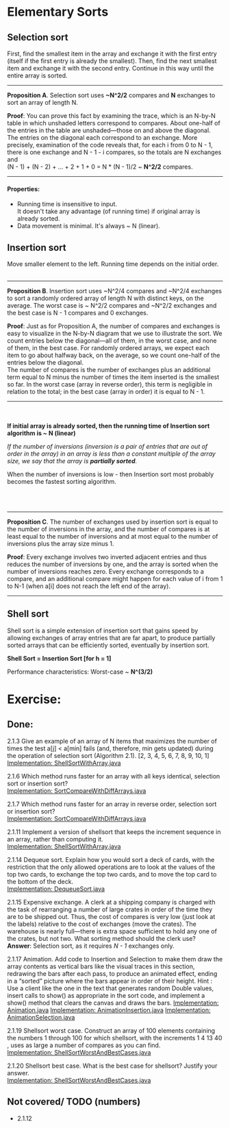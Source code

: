 # Elementary Sorts

## Selection sort

First, find the smallest item in the array and exchange it with the first entry (itself if the first entry is already
the smallest). Then, find the next smallest item and exchange it with the second entry. Continue in this way until the
entire array is sorted.

---
__Proposition A__. Selection sort uses **~N^2/2** compares and **N** exchanges to sort
an array of length N.

__Proof__: You can prove this fact by examining the trace, which is
an N-by-N table in which unshaded letters correspond to compares.
About one-half of the entries in the table are unshaded—those on
and above the diagonal. The entries on the diagonal each correspond
to an exchange. More precisely, examination of the code reveals that,
for each i from 0 to N - 1, there is one exchange and N - 1 - i
compares, so the totals are N exchanges
and   
(N - 1) + (N - 2) + ... + 2 + 1 + 0 = N * (N - 1)/2 ~ **N^2/2** compares.
***

#### Properties:

- Running time is insensitive to input.  
  It doesn't take any advantage (of running time) if original array is already sorted.
- Data movement is minimal. It's always ~ N (linear).

## Insertion sort

Move smaller element to the left. Running time depends on the initial order.
<br/><br/>
___
__Proposition B__. Insertion sort uses ~N^2/4 compares and ~N^2/4 exchanges to
sort a randomly ordered array of length N with distinct keys, on the average.
The worst case is ~ N^2/2 compares and ~N^2/2 exchanges and the best case is
N - 1 compares and 0 exchanges.

__Proof__: Just as for Proposition A, the number of compares and exchanges is
easy to visualize in the N-by-N diagram that we use to illustrate the sort.
We count entries below the diagonal—all of them, in the worst case, and none
of them, in the best case. For randomly ordered arrays, we expect each item
to go about halfway back, on the average, so we count one-half of the entries
below the diagonal.  
The number of compares is the number of exchanges plus an additional term
equal to N minus the number of times the item inserted is the smallest so far.
In the worst case (array in reverse order), this term is negligible in relation
to the total; in the best case (array in order) it is equal to N - 1.
***
<br/><br/>
**If initial array is already sorted, then the running time of Insertion sort
algorithm is ~ N (linear)**

_If the number of inversions (inversion is a pair of entries that are out of
order in the array) in an array is less than a constant multiple of the array
size, we say that the array is **partially sorted**._

When the number of inversions is low - then Insertion sort most probably becomes
the fastest sorting algorithm.

<br/><br/>
___
__Proposition C__. The number of exchanges used by insertion sort is equal
to the number of inversions in the array, and the number of compares is
at least equal to the number of inversions and at most equal to the number
of inversions plus the array size minus 1.

__Proof__: Every exchange involves two inverted adjacent entries and thus
reduces the number of inversions by one, and the array is sorted when the
number of inversions reaches zero. Every exchange corresponds to a compare,
and an additional compare might happen for each value of i from 1 to N-1
(when a[i] does not reach the left end of the array).
***

## Shell sort

Shell sort is a simple extension of insertion sort that gains speed by allowing 
exchanges of array entries that are far apart, to produce partially sorted arrays 
that can be efficiently sorted, eventually by insertion sort.

**Shell Sort = Insertion Sort [for h = 1]**

Performance characteristics:
Worst-case ~ **N^(3/2)**


# Exercise:

## Done:

2.1.3 Give an example of an array of N items that maximizes the number of times the test
a[j] < a[min] fails (and, therefore, min gets updated) during the operation of selection
sort (Algorithm 2.1).
[2, 3, 4, 5, 6, 7, 8, 9, 10, 1]  
[Implementation: ShellSortWithArray.java](./exercises/ShellSortWithArray.java)

2.1.6 Which method runs faster for an array with all keys identical, 
selection sort or insertion sort?  
[Implementation: SortCompareWithDiffArrays.java](./exercises/SortCompareWithDiffArrays.java)

2.1.7 Which method runs faster for an array in reverse order, selection sort or insertion sort?  
[Implementation: SortCompareWithDiffArrays.java](./exercises/SortCompareWithDiffArrays.java)

2.1.11 Implement a version of shellsort that keeps the increment sequence in an array,
rather than computing it.  
[Implementation: ShellSortWithArray.java](./exercises/ShellSortWithArray.java)

2.1.14 Dequeue sort. Explain how you would sort a deck of cards, with the restriction
that the only allowed operations are to look at the values of the top two cards, to
exchange the top two cards, and to move the top card to the bottom of the deck.  
[Implementation: DequeueSort.java](./creative/DequeueSort.java)

2.1.15 Expensive exchange. A clerk at a shipping company is charged with the task of 
rearranging a number of large crates in order of the time they are to be shipped out. 
Thus, the cost of compares is very low (just look at the labels) relative to the cost 
of exchanges (move the crates). The warehouse is nearly full—there is extra space 
sufficient to hold any one of the crates, but not two. 
What sorting method should the clerk use?  
**Answer**: Selection sort, as it requires _N - 1_ exchanges only.

2.1.17 Animation. Add code to Insertion and Selection to make them draw the
array contents as vertical bars like the visual traces in this section, redrawing the bars
after each pass, to produce an animated effect, ending in a “sorted” picture where the
bars appear in order of their height. Hint : Use a client like the one in the text that generates
random Double values, insert calls to show() as appropriate in the sort code, and
implement a show() method that clears the canvas and draws the bars.
[Implementation: Animation.java](./creative/Animation.java)
[Implementation: AnimationInsertion.java](./creative/AnimationInsertion.java)
[Implementation: AnimationSelection.java](./creative/AnimationSelection.java)

2.1.19 Shellsort worst case.
Construct an array of 100 elements containing the numbers 1 through 100 for which shellsort,
with the increments 1 4 13 40 , uses as large a number of compares as you can find.  
[Implementation: ShellSortWorstAndBestCases.java](./creative/ShellSortWorstAndBestCases.java)

2.1.20 Shellsort best case. What is the best case for shellsort? Justify your answer.  
[Implementation: ShellSortWorstAndBestCases.java](./creative/ShellSortWorstAndBestCases.java)


## Not covered/ TODO (numbers)
- 2.1.12
